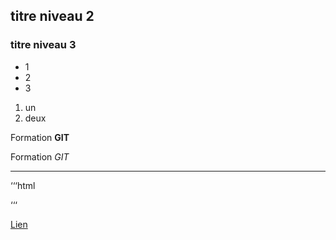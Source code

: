 

## titre niveau 2

### titre niveau 3

+ 1
+ 2
+ 3

1. un
2. deux

Formation **GIT**

Formation *GIT*

---

‘‘‘html
<html></html>
‘‘‘

[Lien](http://google.fr)

